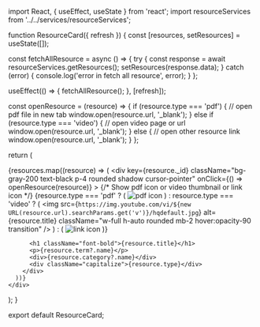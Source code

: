 import React, { useEffect, useState } from 'react';
import resourceServices from '../../services/resourceServices';

function ResourceCard({ refresh }) {
  const [resources, setResources] = useState([]);

  const fetchAllResource = async () => {
    try {
      const response = await resourceServices.getResources();
      setResources(response.data);
    } catch (error) {
      console.log('error in fetch all resource', error);
    }
  };

  useEffect(() => {
    fetchAllResource();
  }, [refresh]);

  const openResource = (resource) => {
    if (resource.type === 'pdf') {
      // open pdf file in new tab
      window.open(resource.url, '_blank');
    } else if (resource.type === 'video') {
      // open video page or url
      window.open(resource.url, '_blank');
    } else {
      // open other resource link
      window.open(resource.url, '_blank');
    }
  };

  return (
    <div className="w-full max-w-[980px] mx-auto grid grid-cols-1 md:grid-cols-3 gap-6">
      {resources.map((resource) => (
        <div
          key={resource._id}
          className="bg-gray-200 text-black p-4 rounded shadow cursor-pointer"
          onClick={() => openResource(resource)}
        >
          {/* Show pdf icon or video thumbnail or link icon */}
          {resource.type === 'pdf' ? (
            <img
              src="https://cdn-icons-png.flaticon.com/512/337/337946.png"
              alt="pdf icon"
              className="w-20 h-20 mb-2 opacity-70 mx-auto"
            />
          ) : resource.type === 'video' ? (
            <img
              src={`https://img.youtube.com/vi/${new URL(resource.url).searchParams.get('v')}/hqdefault.jpg`}
              alt={resource.title}
              className="w-full h-auto rounded mb-2 hover:opacity-90 transition"
            />
          ) : (
            <img
              src="https://cdn-icons-png.flaticon.com/512/60/60510.png"
              alt="link icon"
              className="w-20 h-20 mb-2 opacity-70 mx-auto"
            />
          )}

          <h1 className="font-bold">{resource.title}</h1>
          <p>{resource.term?.name}</p>
          <div>{resource.category?.name}</div>
          <div className="capitalize">{resource.type}</div>
        </div>
      ))}
    </div>
  );
}

export default ResourceCard;
